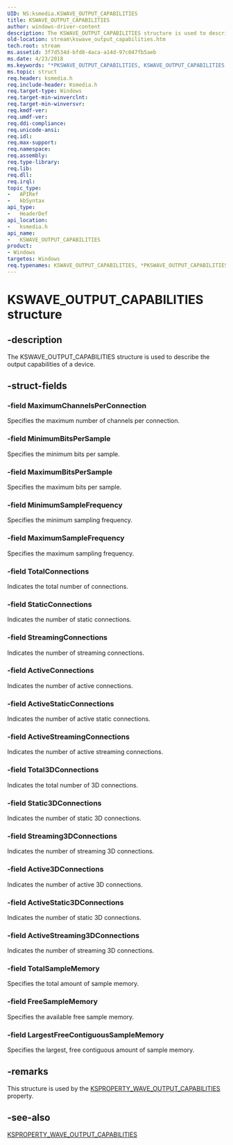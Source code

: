 ```yaml
---
UID: NS:ksmedia.KSWAVE_OUTPUT_CAPABILITIES
title: KSWAVE_OUTPUT_CAPABILITIES
author: windows-driver-content
description: The KSWAVE_OUTPUT_CAPABILITIES structure is used to describe the output capabilities of a device.
old-location: stream\kswave_output_capabilities.htm
tech.root: stream
ms.assetid: 3f7d534d-bfd8-4aca-a14d-97c047fb5aeb
ms.date: 4/23/2018
ms.keywords: "*PKSWAVE_OUTPUT_CAPABILITIES, KSWAVE_OUTPUT_CAPABILITIES, KSWAVE_OUTPUT_CAPABILITIES structure [Streaming Media Devices], PKSWAVE_OUTPUT_CAPABILITIES, PKSWAVE_OUTPUT_CAPABILITIES structure pointer [Streaming Media Devices], dvdref_7660f724-15c2-419f-a0d9-c432069547a3.xml, ksmedia/KSWAVE_OUTPUT_CAPABILITIES, ksmedia/PKSWAVE_OUTPUT_CAPABILITIES, stream.kswave_output_capabilities"
ms.topic: struct
req.header: ksmedia.h
req.include-header: Ksmedia.h
req.target-type: Windows
req.target-min-winverclnt: 
req.target-min-winversvr: 
req.kmdf-ver: 
req.umdf-ver: 
req.ddi-compliance: 
req.unicode-ansi: 
req.idl: 
req.max-support: 
req.namespace: 
req.assembly: 
req.type-library: 
req.lib: 
req.dll: 
req.irql: 
topic_type:
-	APIRef
-	kbSyntax
api_type:
-	HeaderDef
api_location:
-	ksmedia.h
api_name:
-	KSWAVE_OUTPUT_CAPABILITIES
product:
- Windows
targetos: Windows
req.typenames: KSWAVE_OUTPUT_CAPABILITIES, *PKSWAVE_OUTPUT_CAPABILITIES
---
```


# KSWAVE_OUTPUT_CAPABILITIES structure


## -description


The KSWAVE_OUTPUT_CAPABILITIES structure is used to describe the output capabilities of a device.


## -struct-fields




### -field MaximumChannelsPerConnection

Specifies the maximum number of channels per connection.


### -field MinimumBitsPerSample

Specifies the minimum bits per sample.


### -field MaximumBitsPerSample

Specifies the maximum bits per sample.


### -field MinimumSampleFrequency

Specifies the minimum sampling frequency.


### -field MaximumSampleFrequency

Specifies the maximum sampling frequency.


### -field TotalConnections

Indicates the total number of connections.


### -field StaticConnections

Indicates the number of static connections.


### -field StreamingConnections

Indicates the number of streaming connections.


### -field ActiveConnections

Indicates the number of active connections.


### -field ActiveStaticConnections

Indicates the number of active static connections.


### -field ActiveStreamingConnections

Indicates the number of active streaming connections.


### -field Total3DConnections

Indicates the total number of 3D connections.


### -field Static3DConnections

Indicates the number of static 3D connections.


### -field Streaming3DConnections

Indicates the number of streaming 3D connections.


### -field Active3DConnections

Indicates the number of active 3D connections.


### -field ActiveStatic3DConnections

Indicates the number of static 3D connections.


### -field ActiveStreaming3DConnections

Indicates the number of streaming 3D connections.


### -field TotalSampleMemory

Specifies the total amount of sample memory.


### -field FreeSampleMemory

Specifies the available free sample memory.


### -field LargestFreeContiguousSampleMemory

Specifies the largest, free contiguous amount of sample memory.


## -remarks



This structure is used by the <a href="https://msdn.microsoft.com/library/windows/hardware/ff566523">KSPROPERTY_WAVE_OUTPUT_CAPABILITIES</a> property.




## -see-also




<a href="https://msdn.microsoft.com/library/windows/hardware/ff566523">KSPROPERTY_WAVE_OUTPUT_CAPABILITIES</a>
 

 

